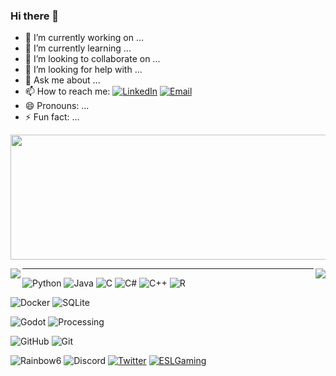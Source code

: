 ### Hi there 👋

<!--
**JaedanC/JaedanC** is a ✨ _special_ ✨ repository because its `README.md` (this file) appears on your GitHub profile.

Here are some ideas to get you started:

-->

- 🔭 I’m currently working on ...
- 🌱 I’m currently learning ...
- 👯 I’m looking to collaborate on ...
- 🤔 I’m looking for help with ...
- 💬 Ask me about ...
- 📫 How to reach me:
[![LinkedIn][LinkedInIcon]](https://www.linkedin.com/in/Jaedan-Calder/)
[![Email][EmailIcon]](mailto:jae.cal@hotmail.com)
- 😄 Pronouns: ...
- ⚡ Fun fact: ...

<p align="center">
  <img width="600" height="200" src="https://github-readme-stats.vercel.app/api?username=JaedanC&theme=tokyonight">
</p>

[<img align="left" src="https://github-readme-stats.vercel.app/api/pin/?username=JaedanC&repo=GoTeria&theme=tokyonight"/>](https://github.com/AmitHasanShuvo/)
[<img align="right" src="https://github-readme-stats.vercel.app/api/pin/?username=JaedanC&repo=NonogramSolver&theme=tokyonight"/>](https://github.com/AmitHasanShuvo/)

---

<!-- ![Random Mountain](https://source.unsplash.com/random/800x400?mountain)
![Random Aurora](https://source.unsplash.com/random/800x400?aurora) -->

<!-- ![GitHub Stats][GitHubStats] -->
<!-- [![GoTeria Card][GoTeria]](https://github.com/JaedanC/GoTeria)
[![NonogramSolver Card][NonogramSolver]](https://github.com/JaedanC/NonogramSolver) -->

![Python][PythonIcon]
![Java][JavaIcon]
![C][CIcon]
![C#][C#Icon]
![C++][C++Icon]
![R][RIcon]

![Docker][DockerIcon]
![SQLite][SQLiteIcon]

![Godot][GodotIcon]
![Processing][ProcessingIcon]

![GitHub][GithubIcon]
![Git][GitIcon]

![Rainbow6][Rainbow6Icon]
![Discord][DiscordIcon]
[![Twitter][TwitterIcon]](https://twitter.com/Stryder_R6)
[![ESLGaming][ESLGamingIcon]](https://liquipedia.net/rainbowsix/StryderEpic)

<!-- https://dev.to/envoy_/150-badges-for-github-pnk https://simpleicons.org/ -->
[GitHubStats]:    https://github-readme-stats.vercel.app/api?username=JaedanC&theme=tokyonight
[GoTeria]:        https://github-readme-stats.vercel.app/api/pin/?username=JaedanC&repo=GoTeria&theme=tokyonight
[NonogramSolver]: https://github-readme-stats.vercel.app/api/pin/?username=JaedanC&repo=NonogramSolver&theme=tokyonight

[GitHubIcon]:     https://img.shields.io/badge/GitHub-black?style=flat&logo=github
[EmailIcon]:      https://img.shields.io/badge/Email-black?style=flat&logo=gmail
[LinkedInIcon]:   https://img.shields.io/badge/LinkedIn-black?style=flat&logo=linkedin&logoColor=#0A66C2
[RIcon]:          https://img.shields.io/badge/R-black?style=flat&logo=r&logoColor=276DC3
[PythonIcon]:     https://img.shields.io/badge/Python-black?style=flat&logo=python
[JavaIcon]:       https://img.shields.io/badge/Java-black?style=flat&logo=java&logoColor=ED8B00
[C++Icon]:        https://img.shields.io/badge/C%2B%2B-black?style=flat&logo=c%2B%2B&logoColor=00599C
[CIcon]:          https://img.shields.io/badge/C-black?style=flat&logo=c&logoColor=00599C
[DockerIcon]:     https://img.shields.io/badge/Docker-black?style=flat&logo=docker
[GitIcon]:        https://img.shields.io/badge/Git-black?style=flat&logo=git&logoColor=F05032
[SQLiteIcon]:     https://img.shields.io/badge/SQLite-black?style=flat&logo=sqlite&logoColor=#003B57
[C#Icon]:         https://img.shields.io/badge/C%23-black?style=flat&logo=c-sharp&logoColor=239120
[GodotIcon]:      https://img.shields.io/badge/Godot-black?style=flat&logo=godot-engine&logoColor=478CBF
[ProcessingIcon]: https://img.shields.io/badge/Processing-black?style=flat&logo=processing-foundation&logoColor=006699
[Rainbow6Icon]:   https://img.shields.io/badge/Rainbow_Six:_Siege-black?style=flat&logo=counter-strike&logoColor=white
[DiscordIcon]:    https://img.shields.io/badge/StryderEpic%233297-black?style=flat&logo=discord&logoColor=5865F2
[TwitterIcon]:    https://img.shields.io/badge/Stryder__R6-black?style=flat&logo=twitter&logoColor=1DA1F2
[ESLGamingIcon]:  https://img.shields.io/badge/Stryder-black?style=flat&logo=eslgaming&logoColor=#FFFF09
